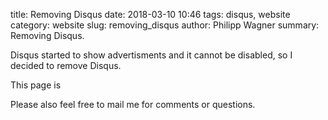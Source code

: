 ﻿title: Removing Disqus
date: 2018-03-10 10:46
tags: disqus, website
category: website
slug: removing_disqus
author: Philipp Wagner
summary: Removing Disqus.

Disqus started to show advertisments and it cannot be disabled, so I decided to remove Disqus.

This page is 

Please also feel free to mail me for comments or questions.